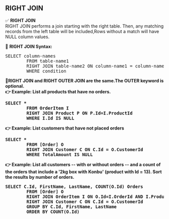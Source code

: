 ## RIGHT JOIN 

✅ <b>RIGHT JOIN</b> <br> RIGHT JOIN performs a join starting with the right table. Then, any matching records from the left table will be included,Rows without a match will have NULL column values. <br>

🔷 <b>RIGHT JOIN Syntax: </b>  
<pre>SELECT column-names 
		FROM table-name1 
		RIGHT JOIN table-name2 ON column-name1 = column-name2 
		WHERE condition   </pre>	 
🔷<b>RIGHT JOIN and RIGHT OUTER JOIN are the same.The OUTER keyword is optional. <b> <br>
👉 Example: List all products that have no orders.
<pre>SELECT *
		FROM OrderItem I 
		RIGHT JOIN Product P ON P.Id=I.ProductId
		WHERE I.Id IS NULL    </pre>		 
👉 Example: List customers that have not placed orders 
<pre>SELECT * 
		FROM [Order] O 
		RIGHT JOIN Customer C ON C.Id = O.CustomerId
		WHERE TotalAmount IS NULL  </pre>		 
👉 Example:  List all customers -- with or without orders -- and a count of the orders that include a '2kg box with Konbu' (product with Id = 13). Sort the results by number of orders. 
<pre>SELECT C.Id, FirstName, LastName, COUNT(O.Id) Orders
		FROM [Order] O 
		RIGHT JOIN OrderItem I ON O.Id=I.OrderId AND I.ProductId=13
		RIGHT JOIN Customer C ON C.Id = O.CustomerId
		GROUP BY C.Id, FirstName, LastName
		ORDER BY COUNT(O.Id)  </pre>		 




